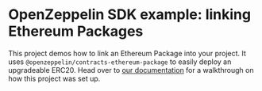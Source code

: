# OpenZeppelin SDK example: linking Ethereum Packages

This project demos how to link an Ethereum Package into your project. It uses `@openzeppelin/contracts-ethereum-package` to easily deploy an upgradeable ERC20. Head over to [our documentation](https://docs.openzeppelin.com/cli/dependencies) for a walkthrough on how this project was set up.
